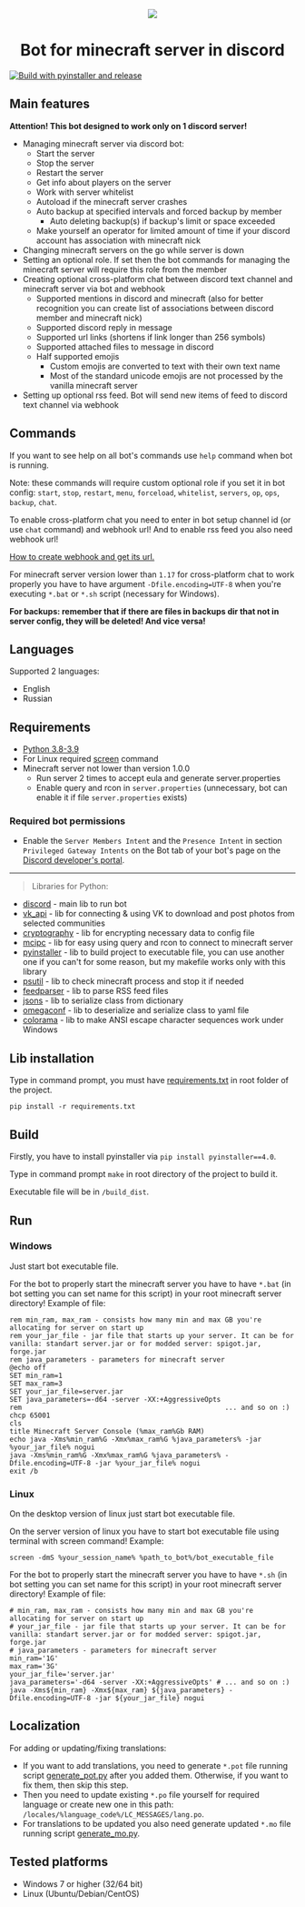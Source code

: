 <p align="center">
   <img src="images/bot.ico">
</p>

<h1 align="center">
   Bot for minecraft server in discord
</h1>

[![Build with pyinstaller and release](https://github.com/Druzai/Bot_Mc_discord/actions/workflows/pyinstaller_build.yml/badge.svg?branch=master)](https://github.com/Druzai/Bot_Mc_discord/actions/workflows/pyinstaller_build.yml)

## Main features

**Attention! This bot designed to work only on 1 discord server!**

* Managing minecraft server via discord bot:
    * Start the server
    * Stop the server
    * Restart the server
    * Get info about players on the server
    * Work with server whitelist
    * Autoload if the minecraft server crashes
    * Auto backup at specified intervals and forced backup by member
        * Auto deleting backup(s) if backup's limit or space exceeded
    * Make yourself an operator for limited amount of time if your discord account has association with minecraft nick
* Changing minecraft servers on the go while server is down
* Setting an optional role. If set then the bot commands for managing the minecraft server will require this role from
  the member
* Creating optional cross-platform chat between discord text channel and minecraft server via bot and webhook
    * Supported mentions in discord and minecraft (also for better recognition you can create list of associations
      between discord member and minecraft nick)
    * Supported discord reply in message
    * Supported url links (shortens if link longer than 256 symbols)
    * Supported attached files to message in discord
    * Half supported emojis
        * Custom emojis are converted to text with their own text name
        * Most of the standard unicode emojis are not processed by the vanilla minecraft server
* Setting up optional rss feed. Bot will send new items of feed to discord text channel via webhook

## Commands

If you want to see help on all bot's commands use `help` command when bot is running.

Note: these commands will require custom optional role if you set it in bot config:
`start`, `stop`, `restart`, `menu`, `forceload`, `whitelist`, `servers`, `op`, `ops`, `backup`, `chat`.

To enable cross-platform chat you need to enter in bot setup channel id (or use `chat` command) and webhook url!
And to enable rss feed you also need webhook url!

[How to create webhook and get its url.](https://github.com/Akizo96/de.isekaidev.discord.wbbBridge/wiki/How-to-get-Webhook-ID-&-Token)

For minecraft server version lower than `1.17` for cross-platform chat to work properly you have to have
argument `-Dfile.encoding=UTF-8` when you're executing `*.bat` or `*.sh` script (necessary for Windows).

**For backups: remember that if there are files in backups dir that not in server config, they will be deleted! And vice
versa!**

## Languages

Supported 2 languages:

* English
* Russian

## Requirements

* [Python 3.8-3.9](https://www.python.org/downloads/)
* For Linux required [screen](https://linuxize.com/post/how-to-use-linux-screen/) command
* Minecraft server not lower than version 1.0.0
    * Run server 2 times to accept eula and generate server.properties
    * Enable query and rcon in `server.properties` (unnecessary, bot can enable it if file `server.properties` exists)

### Required bot permissions

* Enable the `Server Members Intent` and the `Presence Intent` in section `Privileged Gateway Intents` on the Bot tab of your bot's page on the
  [Discord developer's portal](https://discord.com/developers/applications).

____________
> Libraries for Python:

* [discord](https://github.com/Rapptz/discord.py) - main lib to run bot
* [vk_api](https://github.com/python273/vk_api) - lib for connecting & using VK to download and post photos from
  selected communities
* [cryptography](https://github.com/pyca/cryptography) - lib for encrypting necessary data to config file
* [mcipc](https://github.com/conqp/mcipc) - lib for easy using query and rcon to connect to minecraft server
* [pyinstaller](https://github.com/pyinstaller/pyinstaller) - lib to build project to executable file, you can use
  another one if you can't for some reason, but my makefile works only with this library
* [psutil](https://github.com/giampaolo/psutil) - lib to check minecraft process and stop it if needed
* [feedparser](https://github.com/kurtmckee/feedparser) - lib to parse RSS feed files
* [jsons](https://github.com/ramonhagenaars/jsons) - lib to serialize class from dictionary
* [omegaconf](https://github.com/omry/omegaconf) - lib to deserialize and serialize class to yaml file
* [colorama](https://github.com/tartley/colorama) - lib to make ANSI escape character sequences work under Windows

## Lib installation

Type in command prompt, you must have [requirements.txt](requirements.txt) in root folder of the project.

```
pip install -r requirements.txt
```

## Build

Firstly, you have to install pyinstaller via `pip install pyinstaller==4.0`.

Type in command prompt `make` in root directory of the project to build it.

Executable file will be in `/build_dist`.

## Run

### Windows

Just start bot executable file.

For the bot to properly start the minecraft server you have to have `*.bat` (in bot setting you can set name for this
script) in your root minecraft server directory! Example of file:

```batch
rem min_ram, max_ram - consists how many min and max GB you're allocating for server on start up
rem your_jar_file - jar file that starts up your server. It can be for vanilla: standart server.jar or for modded server: spigot.jar, forge.jar
rem java_parameters - parameters for minecraft server
@echo off
SET min_ram=1
SET max_ram=3
SET your_jar_file=server.jar
SET java_parameters=-d64 -server -XX:+AggressiveOpts
rem                                                  ... and so on :)
chcp 65001
cls
title Minecraft Server Console (%max_ram%Gb RAM)
echo java -Xms%min_ram%G -Xmx%max_ram%G %java_parameters% -jar %your_jar_file% nogui
java -Xms%min_ram%G -Xmx%max_ram%G %java_parameters% -Dfile.encoding=UTF-8 -jar %your_jar_file% nogui
exit /b
```

### Linux

On the desktop version of linux just start bot executable file.

On the server version of linux you have to start bot executable file using terminal with screen command! Example:

```
screen -dmS %your_session_name% %path_to_bot%/bot_executable_file
```

For the bot to properly start the minecraft server you have to have `*.sh` (in bot setting you can set name for this
script) in your root minecraft server directory! Example of file:

```shell
# min_ram, max_ram - consists how many min and max GB you're allocating for server on start up
# your_jar_file - jar file that starts up your server. It can be for vanilla: standart server.jar or for modded server: spigot.jar, forge.jar
# java_parameters - parameters for minecraft server
min_ram='1G'
max_ram='3G'
your_jar_file='server.jar'
java_parameters='-d64 -server -XX:+AggressiveOpts' # ... and so on :)
java -Xms${min_ram} -Xmx${max_ram} ${java_parameters} -Dfile.encoding=UTF-8 -jar ${your_jar_file} nogui
```

## Localization

For adding or updating/fixing translations:

* If you want to add translations, you need to generate `*.pot` file running
  script [generate_pot.py](locales/generate_pot.py) after you added them. Otherwise, if you want to fix them, then skip
  this step.
* Then you need to update existing `*.po` file yourself for required language or create new one in this
  path: `/locales/%language_code%/LC_MESSAGES/lang.po`.
* For translations to be updated you also need generate updated `*.mo` file running
  script [generate_mo.py](locales/generate_mo.py).

## Tested platforms

* Windows 7 or higher (32/64 bit)
* Linux (Ubuntu/Debian/CentOS)
